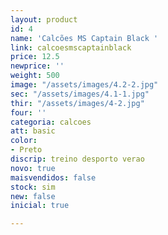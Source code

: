 ```yaml
---
layout: product
id: 4
name: 'Calcões MS Captain Black '
link: calcoesmscaptainblack
price: 12.5
newprice: ''
weight: 500
image: "/assets/images/4.2-2.jpg"
sec: "/assets/images/4.1-1.jpg"
thir: "/assets/images/4-2.jpg"
four: ''
categoria: calcoes
att: basic
color:
- Preto
discrip: treino desporto verao
novo: true
maisvendidos: false
stock: sim
new: false
inicial: true

---
```


